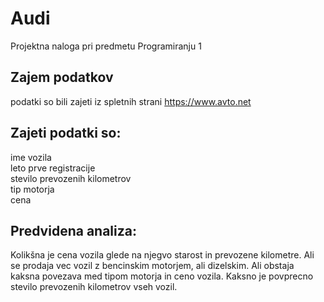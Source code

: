 # Audi

Projektna naloga pri predmetu Programiranju 1


## Zajem podatkov

podatki so bili zajeti iz spletnih strani https://www.avto.net
## Zajeti podatki so:

ime vozila <br />
leto prve registracije <br />
stevilo prevozenih kilometrov <br />
tip motorja <br />
cena


## Predvidena analiza:

Kolikšna je cena vozila glede na njegvo starost in prevozene kilometre. Ali se prodaja vec vozil z bencinskim motorjem,
ali dizelskim. Ali obstaja kaksna povezava med tipom motorja in ceno vozila. Kaksno je povprecno stevilo prevozenih kilometrov
vseh vozil.

